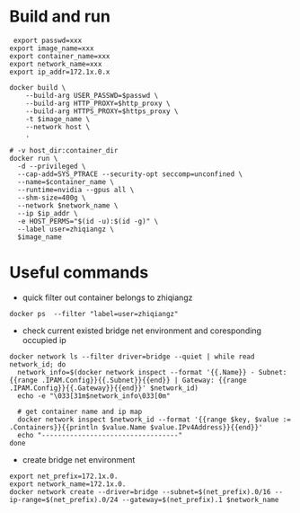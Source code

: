 # Build and run
```shell
 export passwd=xxx
export image_name=xxx
export container_name=xxx
export network_name=xxx
export ip_addr=172.1x.0.x

docker build \
    --build-arg USER_PASSWD=$passwd \
    --build-arg HTTP_PROXY=$http_proxy \
    --build-arg HTTPS_PROXY=$https_proxy \
    -t $image_name \
    --network host \
    .

# -v host_dir:container_dir
docker run \
  -d --privileged \
  --cap-add=SYS_PTRACE --security-opt seccomp=unconfined \
  --name=$container_name \
  --runtime=nvidia --gpus all \
  --shm-size=400g \
  --network $network_name \
  --ip $ip_addr \
  -e HOST_PERMS="$(id -u):$(id -g)" \
  --label user=zhiqiangz \
  $image_name
```

# Useful commands
- quick filter out container belongs to zhiqiangz
```shell
docker ps  --filter "label=user=zhiqiangz"
```

- check current existed bridge net environment and coresponding occupied ip
```shell
docker network ls --filter driver=bridge --quiet | while read network_id; do
  network_info=$(docker network inspect --format '{{.Name}} - Subnet: {{range .IPAM.Config}}{{.Subnet}}{{end}} | Gateway: {{range .IPAM.Config}}{{.Gateway}}{{end}}' $network_id)
  echo -e "\033[31m$network_info\033[0m"
  
  # get container name and ip map
  docker network inspect $network_id --format '{{range $key, $value := .Containers}}{{println $value.Name $value.IPv4Address}}{{end}}'
  echo "----------------------------------"
done
```

- create bridge net environment
```shell
export net_prefix=172.1x.0.
export network_name=172.1x.0.
docker network create --driver=bridge --subnet=$(net_prefix).0/16 --ip-range=$(net_prefix).0/24 --gateway=$(net_prefix).1 $network_name
```

